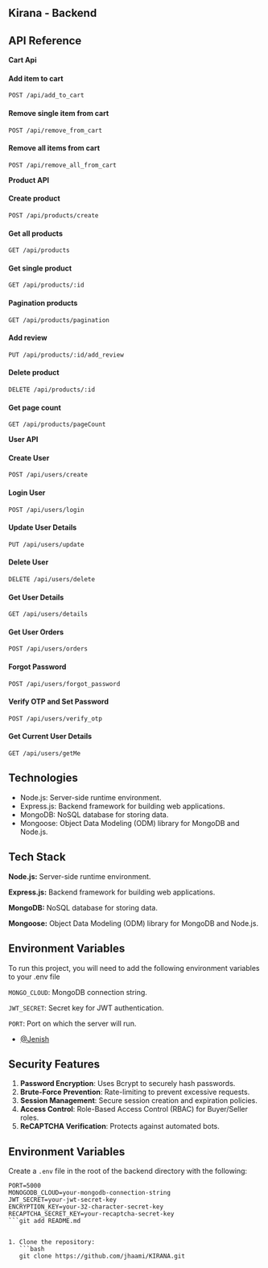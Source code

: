 ## Kirana - Backend

## API Reference

**Cart Api**

#### Add item to cart

```http
POST /api/add_to_cart
```

#### Remove single item from cart

```http
POST /api/remove_from_cart
```

#### Remove all items from cart

```http
POST /api/remove_all_from_cart
```

**Product API**

#### Create product

```http
POST /api/products/create
```

#### Get all products

```http
GET /api/products
```

#### Get single product

```http
GET /api/products/:id
```

#### Pagination products

```http
GET /api/products/pagination
```

#### Add review

```http
PUT /api/products/:id/add_review
```

#### Delete product

```http
DELETE /api/products/:id
```

#### Get page count

```http
GET /api/products/pageCount
```

**User API**

#### Create User

```http
POST /api/users/create
```

#### Login User

```http
POST /api/users/login
```

#### Update User Details

```http
PUT /api/users/update
```

#### Delete User

```http
DELETE /api/users/delete
```

#### Get User Details

```http
GET /api/users/details
```

#### Get User Orders

```http
POST /api/users/orders
```

#### Forgot Password

```http
POST /api/users/forgot_password
```

#### Verify OTP and Set Password

```http
POST /api/users/verify_otp
```

#### Get Current User Details

```http
GET /api/users/getMe
```

## Technologies

- Node.js: Server-side runtime environment.
- Express.js: Backend framework for building web applications.
- MongoDB: NoSQL database for storing data.
- Mongoose: Object Data Modeling (ODM) library for MongoDB and Node.js.

## Tech Stack

**Node.js:** Server-side runtime environment.

**Express.js:** Backend framework for building web applications.

**MongoDB:** NoSQL database for storing data.

**Mongoose:** Object Data Modeling (ODM) library for MongoDB and Node.js.

## Environment Variables

To run this project, you will need to add the following environment variables to your .env file

`MONGO_CLOUD`: MongoDB connection string.

`JWT_SECRET`: Secret key for JWT authentication.

`PORT`: Port on which the server will run.



- [@Jenish](https://github.com/Jemnish)



## **Security Features**

1. **Password Encryption**: Uses Bcrypt to securely hash passwords.
2. **Brute-Force Prevention**: Rate-limiting to prevent excessive requests.
3. **Session Management**: Secure session creation and expiration policies.
4. **Access Control**: Role-Based Access Control (RBAC) for Buyer/Seller roles.
5. **ReCAPTCHA Verification**: Protects against automated bots.



## **Environment Variables**

Create a `.env` file in the root of the backend directory with the following:

```plaintext
PORT=5000
MONOGODB_CLOUD=your-mongodb-connection-string
JWT_SECRET=your-jwt-secret-key
ENCRYPTION_KEY=your-32-character-secret-key
RECAPTCHA_SECRET_KEY=your-recaptcha-secret-key
```git add README.md


1. Clone the repository:
   ```bash
   git clone https://github.com/jhaami/KIRANA.git